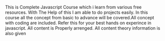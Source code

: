 This is Complete Javascript Course which i learn from various free resources.
With The Help of this I am able to do projects easily.
In this course all the concept from basic to advance will be covered.All concept with coding are included. Refer this for your best hands on experince in javascript.
All content is Properly arrenged.
All content theory information is also given
